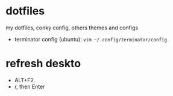# dotfiles
my dotfiles, conky config, others themes and configs

- terminator config (ubuntu): 
  `vim ~/.config/terminator/config`

# refresh deskto
  - ALT+F2.
  - r, then Enter
